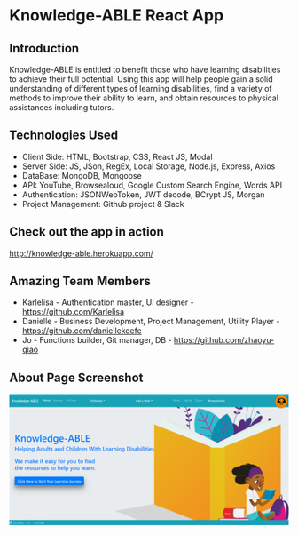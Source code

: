 # Knowledge-ABLE React App
## Introduction
Knowledge-ABLE is entitled to benefit those who have learning disabilities to achieve their full potential.
Using this app will help people gain a solid understanding of different types of learning disabilities, find a variety of methods to improve their ability to learn, and obtain resources to physical assistances including tutors.
## Technologies Used
- Client Side: HTML, Bootstrap, CSS, React JS, Modal
- Server Side: JS, JSon, RegEx, Local Storage, Node.js, Express, Axios
- DataBase: MongoDB, Mongoose
- API: YouTube, Browsealoud, Google Custom Search Engine, Words API
- Authentication: JSONWebToken, JWT decode, BCrypt JS, Morgan
- Project Management: Github project & Slack
## Check out the app in action
http://knowledge-able.herokuapp.com/
## Amazing Team Members
- Karlelisa - Authentication master, UI designer - https://github.com/Karlelisa
- Danielle - Business Development, Project Management, Utility Player - https://github.com/daniellekeefe
- Jo - Functions builder, Git manager, DB - https://github.com/zhaoyu-qiao
## About Page Screenshot
![About Page](client/public/images/cover-page.png)








